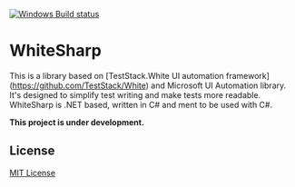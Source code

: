 [![Windows Build status](https://ci.appveyor.com/api/projects/status/github/ilya-murzinov/whitesharp?branch=master&svg=true)](https://ci.appveyor.com/project/ilya-murzinov/whitesharp/branch/master)

WhiteSharp
==========

This is a library based on [TestStack.White UI automation framework] (https://github.com/TestStack/White) and Microsoft UI Automation library. It's designed to simplify test writing and make tests more readable. WhiteSharp is .NET based, written in C# and ment to be used with C#.

**This project is under development.**

License
-------

[MIT License](LICENSE.txt)
